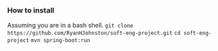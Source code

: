 ### How to install
Assuming you are in a bash shell.
`git clone https://github.com/RyanHJohnston/soft-eng-project.git`
`cd soft-eng-project`
`mvn spring-boot:run`

